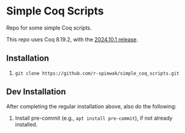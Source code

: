 # Simple Coq Scripts

Repo for some simple Coq scripts.

This repo uses Coq 8.19.2, with the [2024.10.1 release](https://github.com/coq/platform/releases/tag/2024.10.1).

## Installation

1. `git clone https://github.com/r-spiewak/simple_coq_scripts.git`

## Dev Installation

After completing the regular installation above, also do the following:
1. Install pre-commit (e.g., `apt install pre-commit`), if not already installed.
